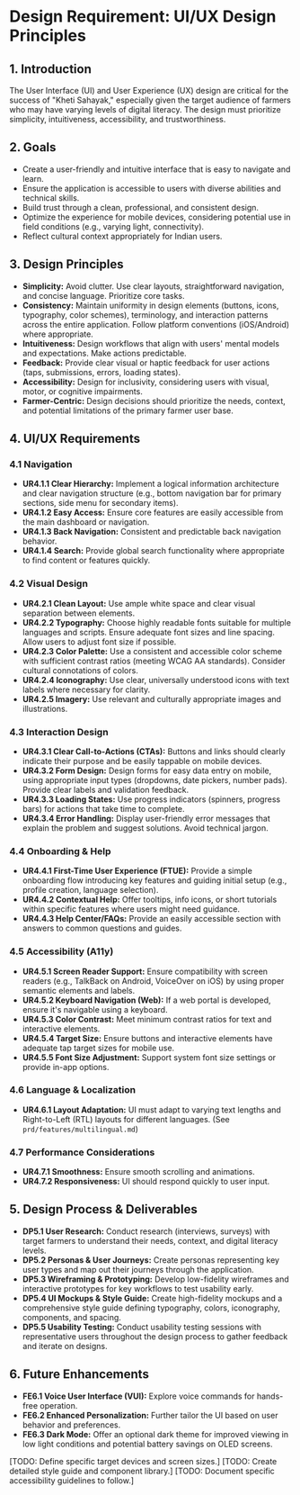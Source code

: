 # Design Requirement: UI/UX Design Principles

## 1. Introduction

The User Interface (UI) and User Experience (UX) design are critical for the success of "Kheti Sahayak," especially given the target audience of farmers who may have varying levels of digital literacy. The design must prioritize simplicity, intuitiveness, accessibility, and trustworthiness.

## 2. Goals

*   Create a user-friendly and intuitive interface that is easy to navigate and learn.
*   Ensure the application is accessible to users with diverse abilities and technical skills.
*   Build trust through a clean, professional, and consistent design.
*   Optimize the experience for mobile devices, considering potential use in field conditions (e.g., varying light, connectivity).
*   Reflect cultural context appropriately for Indian users.

## 3. Design Principles

*   **Simplicity:** Avoid clutter. Use clear layouts, straightforward navigation, and concise language. Prioritize core tasks.
*   **Consistency:** Maintain uniformity in design elements (buttons, icons, typography, color schemes), terminology, and interaction patterns across the entire application. Follow platform conventions (iOS/Android) where appropriate.
*   **Intuitiveness:** Design workflows that align with users' mental models and expectations. Make actions predictable.
*   **Feedback:** Provide clear visual or haptic feedback for user actions (taps, submissions, errors, loading states).
*   **Accessibility:** Design for inclusivity, considering users with visual, motor, or cognitive impairments.
*   **Farmer-Centric:** Design decisions should prioritize the needs, context, and potential limitations of the primary farmer user base.

## 4. UI/UX Requirements

### 4.1 Navigation
*   **UR4.1.1 Clear Hierarchy:** Implement a logical information architecture and clear navigation structure (e.g., bottom navigation bar for primary sections, side menu for secondary items).
*   **UR4.1.2 Easy Access:** Ensure core features are easily accessible from the main dashboard or navigation.
*   **UR4.1.3 Back Navigation:** Consistent and predictable back navigation behavior.
*   **UR4.1.4 Search:** Provide global search functionality where appropriate to find content or features quickly.

### 4.2 Visual Design
*   **UR4.2.1 Clean Layout:** Use ample white space and clear visual separation between elements.
*   **UR4.2.2 Typography:** Choose highly readable fonts suitable for multiple languages and scripts. Ensure adequate font sizes and line spacing. Allow users to adjust font size if possible.
*   **UR4.2.3 Color Palette:** Use a consistent and accessible color scheme with sufficient contrast ratios (meeting WCAG AA standards). Consider cultural connotations of colors.
*   **UR4.2.4 Iconography:** Use clear, universally understood icons with text labels where necessary for clarity.
*   **UR4.2.5 Imagery:** Use relevant and culturally appropriate images and illustrations.

### 4.3 Interaction Design
*   **UR4.3.1 Clear Call-to-Actions (CTAs):** Buttons and links should clearly indicate their purpose and be easily tappable on mobile devices.
*   **UR4.3.2 Form Design:** Design forms for easy data entry on mobile, using appropriate input types (dropdowns, date pickers, number pads). Provide clear labels and validation feedback.
*   **UR4.3.3 Loading States:** Use progress indicators (spinners, progress bars) for actions that take time to complete.
*   **UR4.3.4 Error Handling:** Display user-friendly error messages that explain the problem and suggest solutions. Avoid technical jargon.

### 4.4 Onboarding & Help
*   **UR4.4.1 First-Time User Experience (FTUE):** Provide a simple onboarding flow introducing key features and guiding initial setup (e.g., profile creation, language selection).
*   **UR4.4.2 Contextual Help:** Offer tooltips, info icons, or short tutorials within specific features where users might need guidance.
*   **UR4.4.3 Help Center/FAQs:** Provide an easily accessible section with answers to common questions and guides.

### 4.5 Accessibility (A11y)
*   **UR4.5.1 Screen Reader Support:** Ensure compatibility with screen readers (e.g., TalkBack on Android, VoiceOver on iOS) by using proper semantic elements and labels.
*   **UR4.5.2 Keyboard Navigation (Web):** If a web portal is developed, ensure it's navigable using a keyboard.
*   **UR4.5.3 Color Contrast:** Meet minimum contrast ratios for text and interactive elements.
*   **UR4.5.4 Target Size:** Ensure buttons and interactive elements have adequate tap target sizes for mobile use.
*   **UR4.5.5 Font Size Adjustment:** Support system font size settings or provide in-app options.

### 4.6 Language & Localization
*   **UR4.6.1 Layout Adaptation:** UI must adapt to varying text lengths and Right-to-Left (RTL) layouts for different languages. (See `prd/features/multilingual.md`)

### 4.7 Performance Considerations
*   **UR4.7.1 Smoothness:** Ensure smooth scrolling and animations.
*   **UR4.7.2 Responsiveness:** UI should respond quickly to user input.

## 5. Design Process & Deliverables

*   **DP5.1 User Research:** Conduct research (interviews, surveys) with target farmers to understand their needs, context, and digital literacy levels.
*   **DP5.2 Personas & User Journeys:** Create personas representing key user types and map out their journeys through the application.
*   **DP5.3 Wireframing & Prototyping:** Develop low-fidelity wireframes and interactive prototypes for key workflows to test usability early.
*   **DP5.4 UI Mockups & Style Guide:** Create high-fidelity mockups and a comprehensive style guide defining typography, colors, iconography, components, and spacing.
*   **DP5.5 Usability Testing:** Conduct usability testing sessions with representative users throughout the design process to gather feedback and iterate on designs.

## 6. Future Enhancements

*   **FE6.1 Voice User Interface (VUI):** Explore voice commands for hands-free operation.
*   **FE6.2 Enhanced Personalization:** Further tailor the UI based on user behavior and preferences.
*   **FE6.3 Dark Mode:** Offer an optional dark theme for improved viewing in low light conditions and potential battery savings on OLED screens.

[TODO: Define specific target devices and screen sizes.]
[TODO: Create detailed style guide and component library.]
[TODO: Document specific accessibility guidelines to follow.]
